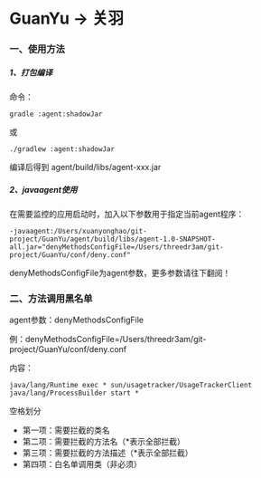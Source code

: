 # GuanYu -> 关羽

### 一、使用方法

##### 1、打包编译

命令：
```text
gradle :agent:shadowJar
```
或
```text
./gradlew :agent:shadowJar
```

编译后得到 agent/build/libs/agent-xxx.jar

##### 2、javaagent使用

在需要监控的应用启动时，加入以下参数用于指定当前agent程序：
```text
-javaagent:/Users/xuanyonghao/git-project/GuanYu/agent/build/libs/agent-1.0-SNAPSHOT-all.jar="denyMethodsConfigFile=/Users/threedr3am/git-project/GuanYu/conf/deny.conf"
```
denyMethodsConfigFile为agent参数，更多参数请往下翻阅！

### 二、方法调用黑名单

agent参数：denyMethodsConfigFile

例：denyMethodsConfigFile=/Users/threedr3am/git-project/GuanYu/conf/deny.conf

内容：
```text
java/lang/Runtime exec * sun/usagetracker/UsageTrackerClient
java/lang/ProcessBuilder start *
```
空格划分
- 第一项：需要拦截的类名
- 第二项：需要拦截的方法名（*表示全部拦截）
- 第三项：需要拦截的方法描述（*表示全部拦截）
- 第四项：白名单调用类（非必须）